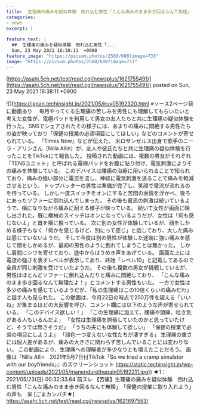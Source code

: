 ```yaml
---
title:  生理痛の痛みを疑似体験　倒れ込む男性「こんな痛みのまま歩き回るなんて無理」　「保健の授業に取り入れよう」の声も　米 ★2  
categories:
- news
excerpt: |
  
feature_text: |
  ##  生理痛の痛みを疑似体験　倒れ込む男性「...
  Sun, 23 May 2021 16:38:11  +0900
feature_image: "https://picsum.photos/2560/600?image=733"
image: "https://picsum.photos/2560/600?image=733"
---
```


[https://asahi.5ch.net/test/read.cgi/newsplus/1621755491/](https://asahi.5ch.net/test/read.cgi/newsplus/1621755491/)
posted on Sun, 23 May 2021 16:38:11  +0900

<!--more-->

![](https://japan.techinsight.jp/2021/05/iruy05192320.html ※ソース2ページ目に動画あり 　毎月やってくる生理痛の苦しみを男性にも理解してもらいたいと考えた女性が、電極パッドを利用して男女の友人たちと共に生理痛の疑似体験を行った。 SNSでシェアされたその様子には、あまりの痛みに悶絶する男性たちの姿が映っており「保健の授業の必須項目にしてほしい」などのコメントが寄せられている。 『Times Now』などが伝えた。 米ロサンゼルス出身で歌手のニーラ・アリンさん（Nilla Allin）が、友人や彼氏たちと共に生理痛の疑似体験を行ったことをTikTokにて報告した。 投稿された動画には、複数の男女がそれぞれ「TENSユニット」と呼ばれる電極パッドをお腹に貼り付け、電気刺激によりその痛みを体験している。 このデバイスは腰痛の治療に用いられることで知られており、痛みの強い部分に電流を流し、神経に電気刺激を送ることで痛みを軽減させるという。 トップバッターの男性は準備が完了し、笑顔で電流が流れるのを待っている。 しかし一度スイッチをオンにすると苦悶の表情を浮かべ、後ろにあったソファーに倒れ込んでしまった。 その後も電流の刺激は続いているようで、横になりながら痛みに耐える様子が映っている。 続いて女性が画面に映し出された。既に機械のスイッチはオンになっているようだが、女性は「何も感じないよ」と首を横に振っている。 次に別の女性が体験しているが、顔をしかめる様子もなく「何かを感じるけど、別にって感じ」と話しており、大した痛みは感じていないようだ。 そして今度は別の男性が体験した途端に強い痛みを感じて顔をしかめるが、最初の男性のように倒れてしまうことは無かった。 しかし眉間にシワを寄せており、途中からはうめき声をあげている。 画面左上には電流の強さを表すレベルが表示してあり、終始「レベル10」と記載してあるので全員が同じ刺激を受けていたようだ。 その後も複数の男女が挑戦しているが、男性はほとんどソファーに倒れ込んだりと痛みに悶絶しており、 「こんな痛みのまま歩き回るなんて無理だよ！」とコメントする男性もいた。 一方で女性は多少の痛みを感じているようだが、「私の生理痛はこの10倍くらいの痛みだわ」と話す人も見られた。 この動画は、今月22日の時点で250万件を超える「いいね」が集まるほどの大反響を呼び、コメント欄には以下のような声が寄せられている。 「このデバイス欲しい！」 「この生理痛に加えて、腰痛や頭痛、吐き気がある人もいるんだよ」 「女性は生理痛を誇張していたのかと思っていたけど、そうでは無さそうだ」 「うちの夫にも体験して欲しい」 「保健の授業で必須の項目にしようよ」 「顔色一つ変えない女性たちが凄すぎる」 生理痛の重さには個人差があるが、痛みの大きさに関わらず苦しんでいることには変わりない。 この動画により、生理痛への理解者が多少なりとも増えたことだろう。 画像は『Nilla Allin　2021年5月7日付TikTok「So we tried a cramp simulator with our boyfriends」』のスクリーンショット [https://static.techinsight.jp/wp-content/uploads/2021/05/manendurethepain05192211.jpg)](https://static.techinsight.jp/wp-content/uploads/2021/05/manendurethepain05192211.jpg)) ★1：2021/05/23(日) 00:32:33.64 前スレ 【苦痛】生理痛の痛みを疑似体験　倒れ込む男性「こんな痛みのまま歩き回るなんて無理」　「保健の授業に取り入れよう」の声も　米 [ごまカンパチ★] https://asahi.5ch.net/test/read.cgi/newsplus/1621697553/
